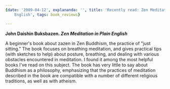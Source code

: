 ```yaml
---
{date: '2009-04-12', explananda: '', title: 'Recently read: Zen Meditation in Plain
	English', tags: book_reviews}

---
```

<strong>John Daishin Buksbazen. <em>Zen Meditation in Plain English</em></strong>

A beginner's book about zazen in Zen Buddhism, the practice of "just sitting."  The book focuses on breathing meditation, and gives practical tips (with sketches to help) about posture, breathing, and dealing with various obstacles encountered in meditation.  I found it among the most helpful books I've read on this subject.  The book has very little to say about Buddhism as a philosophy, emphasizing that the practices of meditation described in the book are compatible with a number of different religious traditions, as well as with atheism.

